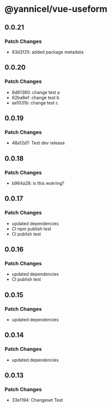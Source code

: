 # @yannicel/vue-useform

## 0.0.21

### Patch Changes

- 83d2f25: added package metadata

## 0.0.20

### Patch Changes

- 8d61360: change test a
- 62ba8ef: change test b
- ae1031b: change test c

## 0.0.19

### Patch Changes

- 48a12d7: Test dev release

## 0.0.18

### Patch Changes

- b964a28: is this wokring?

## 0.0.17

### Patch Changes

- updated dependencies
- CI npm publish test
- CI publish test

## 0.0.16

### Patch Changes

- updated dependencies
- CI publish test

## 0.0.15

### Patch Changes

- updated dependencies

## 0.0.14

### Patch Changes

- updated dependencies

## 0.0.13

### Patch Changes

- 33e1194: Changeset Test
